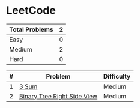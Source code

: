 # LeetCode

|Total Problems| 2 |
| --- | --- |
| Easy | 0 |
| Medium | 2 |
| Hard | 0|


| # | Problem | Difficulty|
| --- | --- | --- |
| 1 | [3 Sum](/python/0015-3sum) | Medium |
| 2 | [Binary Tree Right Side View](/python/0199-binary-tree-right-side-view) | Medium |

